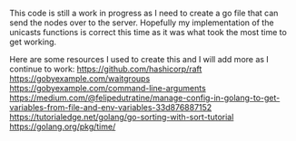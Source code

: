 This code is still a work in progress as I need to create a go file that can send the nodes over to the server.
Hopefully my implementation of the unicasts functions is correct this time as it was what took the most time to get working.


Here are some resources I used to create this and I will add more as I continue to work:
https://github.com/hashicorp/raft \
https://gobyexample.com/waitgroups \
https://gobyexample.com/command-line-arguments \
https://medium.com/@felipedutratine/manage-config-in-golang-to-get-variables-from-file-and-env-variables-33d876887152 \
https://tutorialedge.net/golang/go-sorting-with-sort-tutorial \
https://golang.org/pkg/time/
